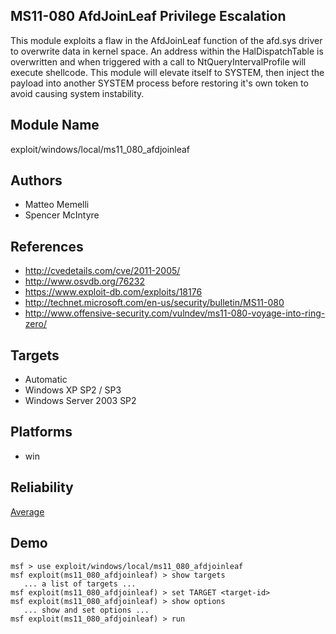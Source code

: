 ## MS11-080 AfdJoinLeaf Privilege Escalation

This module exploits a flaw in the AfdJoinLeaf function of 
the afd.sys driver to overwrite data in kernel space. An 
address within the HalDispatchTable is overwritten and when 
triggered with a call to NtQueryIntervalProfile will execute 
shellcode. This module will elevate itself to SYSTEM, then 
inject the payload into another SYSTEM process before 
restoring it's own token to avoid causing system 
instability.


## Module Name
exploit/windows/local/ms11_080_afdjoinleaf

## Authors
* Matteo Memelli
* Spencer McIntyre


## References
* http://cvedetails.com/cve/2011-2005/
* http://www.osvdb.org/76232
* https://www.exploit-db.com/exploits/18176
* http://technet.microsoft.com/en-us/security/bulletin/MS11-080
* http://www.offensive-security.com/vulndev/ms11-080-voyage-into-ring-zero/



## Targets
* Automatic
* Windows XP SP2 / SP3
* Windows Server 2003 SP2


## Platforms
* win

## Reliability
[Average](https://github.com/rapid7/metasploit-framework/wiki/Exploit-Ranking)

## Demo

```
msf > use exploit/windows/local/ms11_080_afdjoinleaf
msf exploit(ms11_080_afdjoinleaf) > show targets
   ... a list of targets ...
msf exploit(ms11_080_afdjoinleaf) > set TARGET <target-id>
msf exploit(ms11_080_afdjoinleaf) > show options
   ... show and set options ...
msf exploit(ms11_080_afdjoinleaf) > run
```
    
    